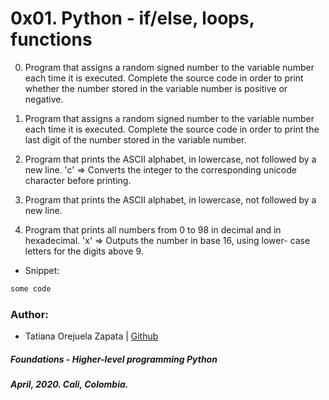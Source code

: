 # 0x01. Python - if/else, loops, functions

0. Program that assigns a random signed number to the variable number each time it is executed. Complete the source code in order to print whether the number stored in the variable number is positive or negative.

1. Program that assigns a random signed number to the variable number each time it is executed. Complete the source code in order to print the last digit of the number stored in the variable number.

2. Program that prints the ASCII alphabet, in lowercase, not followed by a new line.
'c' => Converts the integer to the corresponding unicode character before printing.

3. Program that prints the ASCII alphabet, in lowercase, not followed by a new line.

4. Program that prints all numbers from 0 to 98 in decimal and in hexadecimal.
'x' => Outputs the number in base 16, using lower- case letters for the digits above 9.

* Snippet:
```bash
some code

```
### Author:
* Tatiana Orejuela Zapata | [Github](https://github.com/tatsOre)

##### Foundations - Higher-level programming  Python
##### April, 2020. Cali, Colombia.
